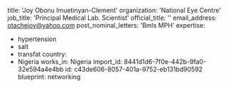 title: 'Joy Obonu Imuetinyan-Clement'
organization: 'National Eye Centre'
job_title: 'Principal Medical Lab. Scientist'
official_title: ''
email_address: otachejoy@yahoo.com
post_nominal_letters: 'Bmls MPH'
expertise:
  - hypertension
  - salt
  - transfat
country:
  - Nigeria
works_in: Nigeria
import_id: 8441d1d6-7f0e-442b-9fa0-32e594a4e4bb
id: c43de606-8057-401a-9752-eb131bd90592
blueprint: networking
